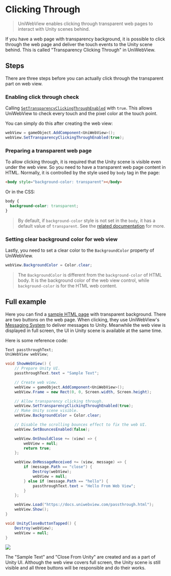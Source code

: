 # Clicking Through

> UniWebView enables clicking through transparent web pages to interact with Unity scenes behind.

If you have a web page with transparency background, it is possible to click through the web page and deliver the touch events to the Unity scene behind. This is called "Transparency Clicking Through" in UniWebView.

## Steps

There are three steps before you can actually click through the transparent part on web view.

### Enabling click through check

Calling [`SetTransparencyClickingThroughEnabled`](/api/#settransparencyclickingthroughenabled) with `true`. This allows UniWebView to check every touch and the pixel color at the touch point.

You can simply do this after creating the web view:

```csharp
webView = gameObject.AddComponent<UniWebView>();
webView.SetTransparencyClickingThroughEnabled(true);
```

### Preparing a transparent web page

To allow clicking through, it is required that the Unity scene is visible even under the web view. So you need to have a transparent web page content in HTML. Normally, it is controlled by the style used by `body` tag in the page:

```html
<body style="background-color: transparent"></body>
```

Or in the CSS:

```css
body {
  background-color: transparent;
}
```

> By default, if `background-color` style is not set in the `body`, it has a default value of `transparent`. See the [related documentation](https://www.w3schools.com/cssref/pr_background-color.asp) for more.

### Setting clear background color for web view

Lastly, you need to set a clear color to the `BackgroundColor` property of UniWebView.

```csharp
webView.BackgroundColor = Color.clear;
```

> The `BackgroundColor` is different from the `background-color` of HTML body. It is the background color of the web view control, while `background-color` is for the HTML web content.

## Full example

Here you can find a [sample HTML page](/passthrough.html.zip) with transparent background. There are two buttons on the web page. When clicking, they use UniWebView's [Messaging System](/guide/messaging-system.html) to deliver messages to Unity. Meanwhile the web view is displayed in full screen, the UI in Unity scene is available at the same time.

Here is some reference code:

```csharp
Text passthroughText;
UniWebView webView;

void ShowWebView() {
    // Prepare Unity UI.
    passthroughText.text = "Sample Text";

    // Create web view.
    webView = gameObject.AddComponent<UniWebView>();
    webView.Frame = new Rect(0, 0, Screen.width, Screen.height);

    // Allow transparency clicking through.
    webView.SetTransparencyClickingThroughEnabled(true);
    // Make Unity scene visible.
    webView.BackgroundColor = Color.clear;

    // Disable the scrolling bounces effect to fix the web UI.
    webView.SetBouncesEnabled(false);

    webView.OnShouldClose += (view) => {
        webView = null;
        return true;
    };

    webView.OnMessageReceived += (view, message) => {
        if (message.Path == "close") {
            Destroy(webView);
            webView = null;
        } else if (message.Path == "hello") {
            passthroughText.text = "Hello From Web View";
        }
    };

    webView.Load("https://docs.uniwebview.com/passthrough.html");
    webView.Show();
}

void UnityCloseButtonTapped() {
    Destroy(webView);
    webView = null;
}
```

![](/images/passthrough.jpg)

The "Sample Text" and "Close From Unity" are created and as a part of Unity UI.
Although the web view covers full screen, the Unity scene is still visible and all three buttons will be responsible and do their works.
